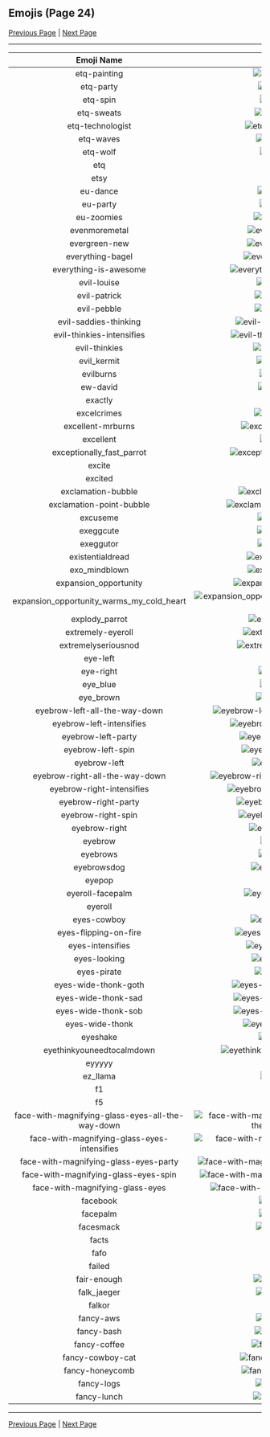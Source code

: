 
## Emojis (Page 24)

[Previous Page](/docs/hny/page-d-0023.md)
  | [Next Page](/docs/hny/page-f-0025.md)

<hr />

|Emoji Name|Image|
| :-: | :-: |
|etq-painting| ![etq-painting](/emojis/hny/etq-painting.png)|
|etq-party| ![etq-party](/emojis/hny/etq-party.gif)|
|etq-spin| ![etq-spin](/emojis/hny/etq-spin.gif)|
|etq-sweats| ![etq-sweats](/emojis/hny/etq-sweats.png)|
|etq-technologist| ![etq-technologist](/emojis/hny/etq-technologist.png)|
|etq-waves| ![etq-waves](/emojis/hny/etq-waves.gif)|
|etq-wolf| ![etq-wolf](/emojis/hny/etq-wolf.png)|
|etq| ![etq](/emojis/hny/etq.png)|
|etsy| ![etsy](/emojis/hny/etsy.png)|
|eu-dance| ![eu-dance](/emojis/hny/eu-dance.gif)|
|eu-party| ![eu-party](/emojis/hny/eu-party.gif)|
|eu-zoomies| ![eu-zoomies](/emojis/hny/eu-zoomies.gif)|
|evenmoremetal| ![evenmoremetal](/emojis/hny/evenmoremetal.gif)|
|evergreen-new| ![evergreen-new](/emojis/hny/evergreen-new.png)|
|everything-bagel| ![everything-bagel](/emojis/hny/everything-bagel.png)|
|everything-is-awesome| ![everything-is-awesome](/emojis/hny/everything-is-awesome.png)|
|evil-louise| ![evil-louise](/emojis/hny/evil-louise.gif)|
|evil-patrick| ![evil-patrick](/emojis/hny/evil-patrick.png)|
|evil-pebble| ![evil-pebble](/emojis/hny/evil-pebble.png)|
|evil-saddies-thinking| ![evil-saddies-thinking](/emojis/hny/evil-saddies-thinking.png)|
|evil-thinkies-intensifies| ![evil-thinkies-intensifies](/emojis/hny/evil-thinkies-intensifies.gif)|
|evil-thinkies| ![evil-thinkies](/emojis/hny/evil-thinkies.png)|
|evil_kermit| ![evil_kermit](/emojis/hny/evil_kermit.png)|
|evilburns| ![evilburns](/emojis/hny/evilburns.png)|
|ew-david| ![ew-david](/emojis/hny/ew-david.gif)|
|exactly| ![exactly](/emojis/hny/exactly.png)|
|excelcrimes| ![excelcrimes](/emojis/hny/excelcrimes.gif)|
|excellent-mrburns| ![excellent-mrburns](/emojis/hny/excellent-mrburns.gif)|
|excellent| ![excellent](/emojis/hny/excellent.png)|
|exceptionally_fast_parrot| ![exceptionally_fast_parrot](/emojis/hny/exceptionally_fast_parrot.gif)|
|excite| ![excite](/emojis/hny/excite.gif)|
|excited| ![excited](/emojis/hny/excited.gif)|
|exclamation-bubble| ![exclamation-bubble](/emojis/hny/exclamation-bubble.gif)|
|exclamation-point-bubble| ![exclamation-point-bubble](/emojis/hny/exclamation-point-bubble.gif)|
|excuseme| ![excuseme](/emojis/hny/excuseme.gif)|
|exeggcute| ![exeggcute](/emojis/hny/exeggcute.png)|
|exeggutor| ![exeggutor](/emojis/hny/exeggutor.png)|
|existentialdread| ![existentialdread](/emojis/hny/existentialdread.jpg)|
|exo_mindblown| ![exo_mindblown](/emojis/hny/exo_mindblown.gif)|
|expansion_opportunity| ![expansion_opportunity](/emojis/hny/expansion_opportunity.png)|
|expansion_opportunity_warms_my_cold_heart| ![expansion_opportunity_warms_my_cold_heart](/emojis/hny/expansion_opportunity_warms_my_cold_heart.png)|
|explody_parrot| ![explody_parrot](/emojis/hny/explody_parrot.gif)|
|extremely-eyeroll| ![extremely-eyeroll](/emojis/hny/extremely-eyeroll.gif)|
|extremelyseriousnod| ![extremelyseriousnod](/emojis/hny/extremelyseriousnod.gif)|
|eye-left| ![eye-left](/emojis/hny/eye-left.png)|
|eye-right| ![eye-right](/emojis/hny/eye-right.png)|
|eye_blue| ![eye_blue](/emojis/hny/eye_blue.png)|
|eye_brown| ![eye_brown](/emojis/hny/eye_brown.png)|
|eyebrow-left-all-the-way-down| ![eyebrow-left-all-the-way-down](/emojis/hny/eyebrow-left-all-the-way-down.gif)|
|eyebrow-left-intensifies| ![eyebrow-left-intensifies](/emojis/hny/eyebrow-left-intensifies.gif)|
|eyebrow-left-party| ![eyebrow-left-party](/emojis/hny/eyebrow-left-party.gif)|
|eyebrow-left-spin| ![eyebrow-left-spin](/emojis/hny/eyebrow-left-spin.gif)|
|eyebrow-left| ![eyebrow-left](/emojis/hny/eyebrow-left.png)|
|eyebrow-right-all-the-way-down| ![eyebrow-right-all-the-way-down](/emojis/hny/eyebrow-right-all-the-way-down.gif)|
|eyebrow-right-intensifies| ![eyebrow-right-intensifies](/emojis/hny/eyebrow-right-intensifies.gif)|
|eyebrow-right-party| ![eyebrow-right-party](/emojis/hny/eyebrow-right-party.gif)|
|eyebrow-right-spin| ![eyebrow-right-spin](/emojis/hny/eyebrow-right-spin.gif)|
|eyebrow-right| ![eyebrow-right](/emojis/hny/eyebrow-right.png)|
|eyebrow| ![eyebrow](/emojis/hny/eyebrow.png)|
|eyebrows| ![eyebrows](/emojis/hny/eyebrows.gif)|
|eyebrowsdog| ![eyebrowsdog](/emojis/hny/eyebrowsdog.gif)|
|eyepop| ![eyepop](/emojis/hny/eyepop.gif)|
|eyeroll-facepalm| ![eyeroll-facepalm](/emojis/hny/eyeroll-facepalm.gif)|
|eyeroll| ![eyeroll](/emojis/hny/eyeroll.gif)|
|eyes-cowboy| ![eyes-cowboy](/emojis/hny/eyes-cowboy.png)|
|eyes-flipping-on-fire| ![eyes-flipping-on-fire](/emojis/hny/eyes-flipping-on-fire.gif)|
|eyes-intensifies| ![eyes-intensifies](/emojis/hny/eyes-intensifies.gif)|
|eyes-looking| ![eyes-looking](/emojis/hny/eyes-looking.gif)|
|eyes-pirate| ![eyes-pirate](/emojis/hny/eyes-pirate.png)|
|eyes-wide-thonk-goth| ![eyes-wide-thonk-goth](/emojis/hny/eyes-wide-thonk-goth.png)|
|eyes-wide-thonk-sad| ![eyes-wide-thonk-sad](/emojis/hny/eyes-wide-thonk-sad.png)|
|eyes-wide-thonk-sob| ![eyes-wide-thonk-sob](/emojis/hny/eyes-wide-thonk-sob.png)|
|eyes-wide-thonk| ![eyes-wide-thonk](/emojis/hny/eyes-wide-thonk.gif)|
|eyeshake| ![eyeshake](/emojis/hny/eyeshake.gif)|
|eyethinkyouneedtocalmdown| ![eyethinkyouneedtocalmdown](/emojis/hny/eyethinkyouneedtocalmdown.gif)|
|eyyyyy| ![eyyyyy](/emojis/hny/eyyyyy.png)|
|ez_llama| ![ez_llama](/emojis/hny/ez_llama.png)|
|f1| ![f1](/emojis/hny/f1.png)|
|f5| ![f5](/emojis/hny/f5.gif)|
|face-with-magnifying-glass-eyes-all-the-way-down| ![face-with-magnifying-glass-eyes-all-the-way-down](/emojis/hny/face-with-magnifying-glass-eyes-all-the-way-down.gif)|
|face-with-magnifying-glass-eyes-intensifies| ![face-with-magnifying-glass-eyes-intensifies](/emojis/hny/face-with-magnifying-glass-eyes-intensifies.gif)|
|face-with-magnifying-glass-eyes-party| ![face-with-magnifying-glass-eyes-party](/emojis/hny/face-with-magnifying-glass-eyes-party.gif)|
|face-with-magnifying-glass-eyes-spin| ![face-with-magnifying-glass-eyes-spin](/emojis/hny/face-with-magnifying-glass-eyes-spin.gif)|
|face-with-magnifying-glass-eyes| ![face-with-magnifying-glass-eyes](/emojis/hny/face-with-magnifying-glass-eyes.png)|
|facebook| ![facebook](/emojis/hny/facebook.png)|
|facepalm| ![facepalm](/emojis/hny/facepalm.png)|
|facesmack| ![facesmack](/emojis/hny/facesmack.gif)|
|facts| ![facts](/emojis/hny/facts.png)|
|fafo| ![fafo](/emojis/hny/fafo.png)|
|failed| ![failed](/emojis/hny/failed.png)|
|fair-enough| ![fair-enough](/emojis/hny/fair-enough.png)|
|falk_jaeger| ![falk_jaeger](/emojis/hny/falk_jaeger.png)|
|falkor| ![falkor](/emojis/hny/falkor.jpg)|
|fancy-aws| ![fancy-aws](/emojis/hny/fancy-aws.png)|
|fancy-bash| ![fancy-bash](/emojis/hny/fancy-bash.png)|
|fancy-coffee| ![fancy-coffee](/emojis/hny/fancy-coffee.png)|
|fancy-cowboy-cat| ![fancy-cowboy-cat](/emojis/hny/fancy-cowboy-cat.png)|
|fancy-honeycomb| ![fancy-honeycomb](/emojis/hny/fancy-honeycomb.png)|
|fancy-logs| ![fancy-logs](/emojis/hny/fancy-logs.png)|
|fancy-lunch| ![fancy-lunch](/emojis/hny/fancy-lunch.png)|

<hr/>

[Previous Page](/docs/hny/page-d-0023.md)
  | [Next Page](/docs/hny/page-f-0025.md)
